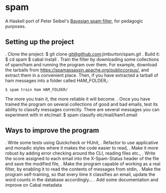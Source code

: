 spam
====

A Haskell port of Peter Seibel's [Bayesian spam filter](http://www.gigamonkeys.com/book/practical-a-spam-filter.html), for pedagogic purposes. 

Setting up the project
----------------------

. Clone the project:
    $ git clone git@github.com:jimburton/spam.git
. Build it:
    $ cd spam
    $ cabal install
. Train the filter by downloading some collections of spam/ham and running the program over them. For example, download the tarballs from https://spamassassin.apache.org/publiccorpus/, and extract them in a convenient place. Then, if you have extracted a tarball of ham messages into a folder called HAM_FOLDER,:
    
    $ spam train Ham HAM_FOLDER/
  
  The more you train it, the more reliable it will become.
. Once you have trained the program on several collections of good and bad emails, test its ability to classify messages correctly. There are several messages you can experiment with in etc/mail:
    $ spam classify etc/mail/ham1.email

Ways to improve the program
---------------------------

. Write some tests using Quickcheck or HUnit,
. Refactor to use applicative and monadic styles where it makes the code easier to read,
. Make it more robust by adding error checking around the CLI, reading files etc.,
. Write the score assigned to each email into the X-Spam-Status header of the file and save the modified file,
. Make the program capable of working as a real filter, by enabling it to read the contents of messages from stdin,
. Make the program self-training, so that every time it classifies an email, update the word counts in the database accordingly... 
. Add some documentation and improve on Cabal metadata
